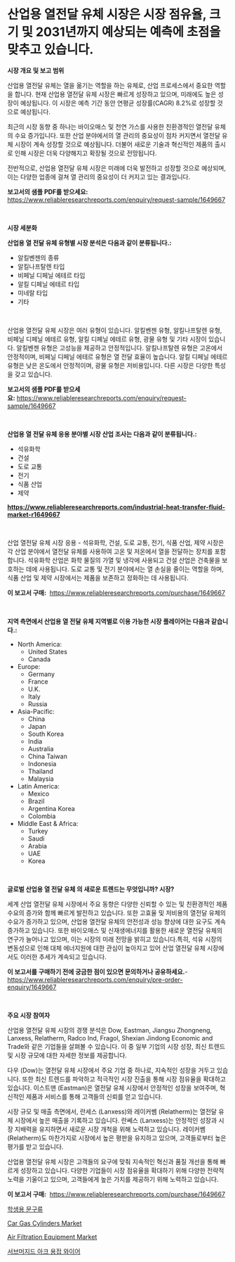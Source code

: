 <p><h1>산업용 열전달 유체 시장은 시장 점유율, 크기 및 2031년까지 예상되는 예측에 초점을 맞추고 있습니다.</h1></p><p><strong>시장 개요 및 보고 범위</strong></p>
<p><p>산업용 열전달 유체는 열을 옮기는 역할을 하는 유체로, 산업 프로세스에서 중요한 역할을 합니다. 현재 산업용 열전달 유체 시장은 빠르게 성장하고 있으며, 미래에도 높은 성장이 예상됩니다. 이 시장은 예측 기간 동안 연평균 성장률(CAGR) 8.2%로 성장할 것으로 예상됩니다.</p><p>최근의 시장 동향 중 하나는 바이오매스 및 천연 가스를 사용한 친환경적인 열전달 유체의 수요 증가입니다. 또한 산업 분야에서의 열 관리의 중요성이 점차 커지면서 열전달 유체 시장이 계속 성장할 것으로 예상됩니다. 더불어 새로운 기술과 혁신적인 제품의 출시로 인해 시장은 더욱 다양해지고 확장될 것으로 전망됩니다.</p><p>전반적으로, 산업용 열전달 유체 시장은 미래에 더욱 발전하고 성장할 것으로 예상되며, 이는 다양한 업종에 걸쳐 열 관리의 중요성이 더 커지고 있는 결과입니다.</p></p>
<p><strong>보고서의 샘플 PDF를 받으세요:</strong> <a href="https://www.reliableresearchreports.com/enquiry/request-sample/1649667">https://www.reliableresearchreports.com/enquiry/request-sample/1649667</a></p>
<p>&nbsp;</p>
<p><strong>시장 세분화</strong></p>
<p><strong>산업용 열 전달 유체 유형별 시장 분석은 다음과 같이 분류됩니다.:</strong></p>
<p><ul><li>알킬벤젠의 종류</li><li>알킬나프탈렌 타입</li><li>비페닐 디페닐 에테르 타입</li><li>알킬 디페닐 에테르 타입</li><li>미네랄 타입</li><li>기타</li></ul></p>
<p>&nbsp;</p>
<p><p>산업용 열전달 유체 시장은 여러 유형이 있습니다. 알킬벤젠 유형, 알킬나프탈렌 유형, 비페닐 디페닐 에테르 유형, 알킬 디페닐 에테르 유형, 광물 유형 및 기타 시장이 있습니다. 알킬벤젠 유형은 고성능을 제공하고 안정적입니다. 알킬나프탈렌 유형은 고온에서 안정적이며, 비페닐 디페닐 에테르 유형은 열 전달 효율이 높습니다. 알킬 디페닐 에테르 유형은 낮은 온도에서 안정적이며, 광물 유형은 저비용입니다. 다른 시장은 다양한 특성을 갖고 있습니다.</p></p>
<p><strong>보고서의 샘플 PDF를 받으세요:</strong>&nbsp;<a href="https://www.reliableresearchreports.com/enquiry/request-sample/1649667">https://www.reliableresearchreports.com/enquiry/request-sample/1649667</a></p>
<p>&nbsp;</p>
<p><strong> 산업용 열 전달 유체 응용 분야별 시장 산업 조사는 다음과 같이 분류됩니다.:</strong></p>
<p><ul><li>석유화학</li><li>건설</li><li>도로 교통</li><li>전기</li><li>식품 산업</li><li>제약</li></ul></p>
<p><strong><a href="https://www.reliableresearchreports.com/industrial-heat-transfer-fluid-market-r1649667">https://www.reliableresearchreports.com/industrial-heat-transfer-fluid-market-r1649667</a></strong></p>
<p>&nbsp;</p>
<p><p>산업 열전달 유체 시장 응용 - 석유화학, 건설, 도로 교통, 전기, 식품 산업, 제약 시장은 각 산업 분야에서 열전달 유체를 사용하여 고온 및 저온에서 열을 전달하는 장치를 포함합니다. 석유화학 산업은 화학 물질의 가열 및 냉각에 사용되고 건설 산업은 건축물을 보호하는 데에 사용됩니다. 도로 교통 및 전기 분야에서는 열 손실을 줄이는 역할을 하며, 식품 산업 및 제약 시장에서는 제품을 보존하고 정화하는 데 사용됩니다.</p></p>
<p><strong>이 보고서 구매:</strong>&nbsp; <a href="https://www.reliableresearchreports.com/purchase/1649667">https://www.reliableresearchreports.com/purchase/1649667</a></p>
<p>&nbsp;</p>
<p><strong>지역 측면에서 산업용 열 전달 유체 지역별로 이용 가능한 시장 플레이어는 다음과 같습니다.:</strong></p>
<p><ul>
    <li>
        North America:
        <ul>
            <li>United States</li>
            <li>Canada</li>
        </ul>
    </li>
    <li>
        Europe:
        <ul>
            <li>Germany</li>
            <li>France</li>
            <li>U.K.</li>
            <li>Italy</li>
            <li>Russia</li>
        </ul>
    </li>
    <li>
        Asia-Pacific:
        <ul>
            <li>China</li>
            <li>Japan</li>
            <li>South Korea</li>
            <li>India</li>
            <li>Australia</li>
            <li>China Taiwan</li>
            <li>Indonesia</li>
            <li>Thailand</li>
            <li>Malaysia</li>
        </ul>
    </li>
    <li>
        Latin America:
        <ul>
            <li>Mexico</li>
            <li>Brazil</li>
            <li>Argentina Korea</li>
            <li>Colombia</li>
        </ul>
    </li>
    <li>
        Middle East & Africa:
        <ul>
            <li>Turkey</li>
            <li>Saudi</li>
            <li>Arabia</li>
            <li>UAE</li>
            <li>Korea</li>
        </ul>
    </li>
    </ul></p>
<p>&nbsp;</p>
<p><strong>글로벌 산업용 열 전달 유체 의 새로운 트렌드는 무엇입니까? 시장?</strong></p>
<p><p>세계 산업 열전달 유체 시장에서 주요 동향은 다양한 신뢰할 수 있는 및 친환경적인 제품 수요의 증가와 함께 빠르게 발전하고 있습니다. 또한 고효율 및 저비용의 열전달 유체의 수요가 증가하고 있으며, 산업용 열전달 유체의 안전성과 성능 향상에 대한 요구도 계속 증가하고 있습니다. 또한 바이오매스 및 신재생에너지를 활용한 새로운 열전달 유체의 연구가 늘어나고 있으며, 이는 시장의 미래 전망을 밝히고 있습니다.특히, 석유 시장의 변동성으로 인해 대체 에너지원에 대한 관심이 높아지고 있어 산업 열전달 유체 시장에서도 이러한 추세가 계속되고 있습니다.</p></p>
<p><strong>이 보고서를 구매하기 전에 궁금한 점이 있으면 문의하거나 공유하세요.</strong>- <a href="https://www.reliableresearchreports.com/enquiry/pre-order-enquiry/1649667">https://www.reliableresearchreports.com/enquiry/pre-order-enquiry/1649667</a></p>
<p>&nbsp;</p>
<p><strong>주요 시장 참여자</strong></p>
<p><p>산업용 열전달 유체 시장의 경쟁 분석은 Dow, Eastman, Jiangsu Zhongneng, Lanxess, Relatherm, Radco Ind, Fragol, Shexian Jindong Economic and Trade와 같은 기업들을 살펴볼 수 있습니다. 이 중 일부 기업의 시장 성장, 최신 트렌드 및 시장 규모에 대한 자세한 정보를 제공합니다.</p><p>다우 (Dow)는 열전달 유체 시장에서 주요 기업 중 하나로, 지속적인 성장을 거두고 있습니다. 또한 최신 트렌드를 파악하고 적극적인 시장 진출을 통해 시장 점유율을 확대하고 있습니다. 이스트맨 (Eastman)은 열전달 유체 시장에서 안정적인 성장을 보여주며, 혁신적인 제품과 서비스를 통해 고객들의 신뢰를 얻고 있습니다.</p><p>시장 규모 및 매출 측면에서, 란세스 (Lanxess)와 레이커쎔 (Relatherm)는 열전달 유체 시장에서 높은 매출을 기록하고 있습니다. 란쎄스 (Lanxess)는 안정적인 성장과 시장 지배력을 유지하면서 새로운 시장 개척을 위해 노력하고 있습니다. 레이커쎔 (Relatherm)도 마찬가지로 시장에서 높은 평판을 유지하고 있으며, 고객들로부터 높은 평가를 받고 있습니다.</p><p>산업용 열전달 유체 시장은 고객들의 요구에 맞춰 지속적인 혁신과 품질 개선을 통해 빠르게 성장하고 있습니다. 다양한 기업들이 시장 점유율을 확대하기 위해 다양한 전략적 노력을 기울이고 있으며, 고객들에게 높은 가치를 제공하기 위해 노력하고 있습니다.</p></p>
<p><strong>이 보고서 구매:</strong>&nbsp;&nbsp;<a href="https://www.reliableresearchreports.com/purchase/1649667">https://www.reliableresearchreports.com/purchase/1649667</a></p>
<p><p><a href="https://github.com/fernandotryO5lson96765/Market-Research-Report-List-1/blob/main/746040028698.md">학생용 문구류</a></p><p><a href="https://github.com/dx0328/Market-Research-Report-List-2/blob/main/car-gas-cylinders-market.md">Car Gas Cylinders Market</a></p><p><a href="https://github.com/Glendatilghmankmgz0rbhwpy/Market-Research-Report-List-2/blob/main/air-filtration-equipment-market.md">Air Filtration Equipment Market</a></p><p><a href="https://github.com/CliftonFisher9067/Market-Research-Report-List-1/blob/main/633855628697.md">서브머지드 아크 용접 와이어</a></p></p>